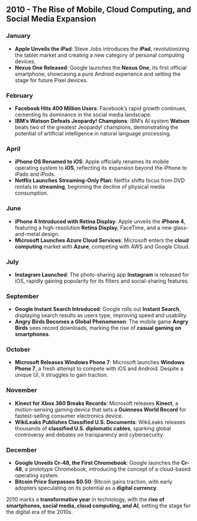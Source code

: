 ## **2010 - The Rise of Mobile, Cloud Computing, and Social Media Expansion**

### **January**  
- **Apple Unveils the iPad**: Steve Jobs introduces the **iPad**, revolutionizing the tablet market and creating a new category of personal computing devices.  
- **Nexus One Released**: Google launches the **Nexus One**, its first official smartphone, showcasing a pure Android experience and setting the stage for future Pixel devices.  

### **February**  
- **Facebook Hits 400 Million Users**: Facebook’s rapid growth continues, cementing its dominance in the social media landscape.  
- **IBM’s Watson Defeats Jeopardy! Champions**: IBM’s AI system **Watson** beats two of the greatest Jeopardy! champions, demonstrating the potential of artificial intelligence in natural language processing.  

### **April**  
- **iPhone OS Renamed to iOS**: Apple officially renames its mobile operating system to **iOS**, reflecting its expansion beyond the iPhone to iPads and iPods.  
- **Netflix Launches Streaming-Only Plan**: Netflix shifts focus from DVD rentals to **streaming**, beginning the decline of physical media consumption.  

### **June**  
- **iPhone 4 Introduced with Retina Display**: Apple unveils the **iPhone 4**, featuring a high-resolution **Retina Display**, FaceTime, and a new glass-and-metal design.  
- **Microsoft Launches Azure Cloud Services**: Microsoft enters the **cloud computing** market with **Azure**, competing with AWS and Google Cloud.  

### **July**  
- **Instagram Launched**: The photo-sharing app **Instagram** is released for iOS, rapidly gaining popularity for its filters and social-sharing features.  

### **September**  
- **Google Instant Search Introduced**: Google rolls out **Instant Search**, displaying search results as users type, improving speed and usability.  
- **Angry Birds Becomes a Global Phenomenon**: The mobile game **Angry Birds** sees record downloads, marking the rise of **casual gaming on smartphones**.  

### **October**  
- **Microsoft Releases Windows Phone 7**: Microsoft launches **Windows Phone 7**, a fresh attempt to compete with iOS and Android. Despite a unique UI, it struggles to gain traction.  

### **November**  
- **Kinect for Xbox 360 Breaks Records**: Microsoft releases **Kinect**, a motion-sensing gaming device that sets a **Guinness World Record** for fastest-selling consumer electronics device.  
- **WikiLeaks Publishes Classified U.S. Documents**: WikiLeaks releases thousands of **classified U.S. diplomatic cables**, sparking global controversy and debates on transparency and cybersecurity.  

### **December**  
- **Google Unveils Cr-48, the First Chromebook**: Google launches the **Cr-48**, a prototype Chromebook, introducing the concept of a cloud-based operating system.  
- **Bitcoin Price Surpasses $0.50**: Bitcoin gains traction, with early adopters speculating on its potential as a **digital currency**.  

2010 marks a **transformative year** in technology, with the **rise of smartphones, social media, cloud computing, and AI**, setting the stage for the digital era of the 2010s.
